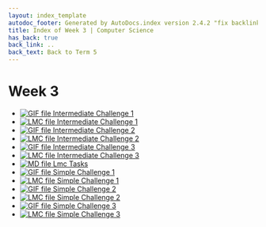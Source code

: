 ```yaml
---
layout: index_template
autodoc_footer: Generated by AutoDocs.index version 2.4.2 "fix backlink text" ⓒ Starwort, 2020
title: Index of Week 3 | Computer Science
has_back: true
back_link: ..
back_text: Back to Term 5
---
```


# **Week 3**

- [![GIF file](https://img.icons8.com/windows/512/03dac6/image-document.png) Intermediate Challenge 1](./intermediate_challenge_1.gif)
- [![LMC file](https://starwort.github.io/computer-science/icon-lmc.png) Intermediate Challenge 1](./intermediate_challenge_1.lmc)
- [![GIF file](https://img.icons8.com/windows/512/03dac6/image-document.png) Intermediate Challenge 2](./intermediate_challenge_2.gif)
- [![LMC file](https://starwort.github.io/computer-science/icon-lmc.png) Intermediate Challenge 2](./intermediate_challenge_2.lmc)
- [![GIF file](https://img.icons8.com/windows/512/03dac6/image-document.png) Intermediate Challenge 3](./intermediate_challenge_3.gif)
- [![LMC file](https://starwort.github.io/computer-science/icon-lmc.png) Intermediate Challenge 3](./intermediate_challenge_3.lmc)
- [![MD file](https://img.icons8.com/windows/512/03dac6/regular-document.png) Lmc Tasks](./lmc_tasks.html)
- [![GIF file](https://img.icons8.com/windows/512/03dac6/image-document.png) Simple Challenge 1](./simple_challenge_1.gif)
- [![LMC file](https://starwort.github.io/computer-science/icon-lmc.png) Simple Challenge 1](./simple_challenge_1.lmc)
- [![GIF file](https://img.icons8.com/windows/512/03dac6/image-document.png) Simple Challenge 2](./simple_challenge_2.gif)
- [![LMC file](https://starwort.github.io/computer-science/icon-lmc.png) Simple Challenge 2](./simple_challenge_2.lmc)
- [![GIF file](https://img.icons8.com/windows/512/03dac6/image-document.png) Simple Challenge 3](./simple_challenge_3.gif)
- [![LMC file](https://starwort.github.io/computer-science/icon-lmc.png) Simple Challenge 3](./simple_challenge_3.lmc)
